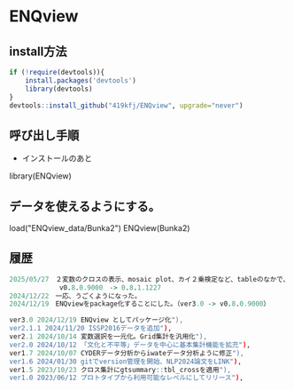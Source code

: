 # ENQview


## install方法
```r
if (!require(devtools)){
    install.packages('devtools')
    library(devtools)
}
devtools::install_github("419kfj/ENQview", upgrade="never")
```

## 呼び出し手順

- インストールのあと

library(ENQview)

## データを使えるようにする。

load("ENQview_data/Bunka2")
ENQview(Bunka2)


## 履歴
```r
2025/05/27　２変数のクロスの表示、mosaic plot、カイ２乗検定など、tableのなかで、df内の変数参照を変更。[,vari]から[[vari]]へ
　　　　　　　 v0.8.0.9000　-> 0.8.1.1227 
2024/12/22　一応、うごくようになった。
2024/12/19　ENQviewをpackage化することにした。（ver3.0 -> v0.8.0.9000）

ver3.0 2024/12/19 ENQview としてパッケージ化"),
ver2.1.1 2024/11/20 ISSP2016データを追加"),
ver2.1 2024/10/14 変数選択を一元化。Grid集計を汎用化"),
ver2.0 2024/10/12 「文化と不平等」データを中心に基本集計機能を拡充"),
ver1.7 2024/10/07 CYDERデータ分析からiwateデータ分析ように修正"),
ver1.6 2024/01/30 gitでversion管理を開始、NLP2024論文をLINK"),
ver1.5 2023/10/23 クロス集計にgtsummary::tbl_crossを適用"),
ver1.0 2023/06/12 プロトタイプから利用可能なレベルにしてリリース"),
```
